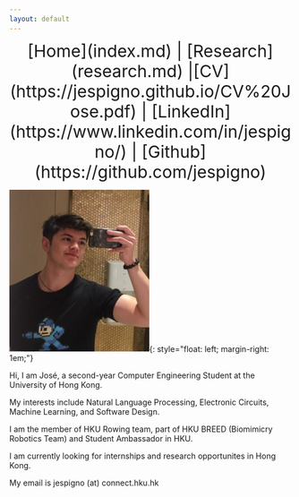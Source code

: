 ```yaml
---
layout: default
---
```


<div style="font-size: 30px; text-align: center;" markdown="1">
[Home](index.md) | [Research](research.md) |[CV](https://jespigno.github.io/CV%20Jose.pdf) | [LinkedIn](https://www.linkedin.com/in/jespigno/) | [Github](https://github.com/jespigno) 
</div>

[<img src="profile.jpeg" width="250"/>](profile.jpeg){: style="float: left; margin-right: 1em;"}

Hi, I am José, a second-year Computer Engineering Student at the University of Hong Kong.

My interests include Natural Language Processing, Electronic Circuits, Machine Learning, and Software Design.

I am the member of HKU Rowing team, part of HKU BREED (Biomimicry Robotics Team) and Student Ambassador in HKU.

I am currently looking for internships and research opportunites in Hong Kong.

My email is jespigno (at) connect.hku.hk


